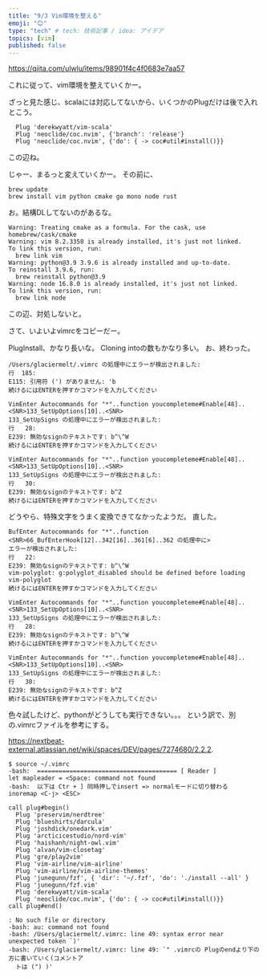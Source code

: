 ```yaml
---
title: "9/3 Vim環境を整える"
emoji: "😊"
type: "tech" # tech: 技術記事 / idea: アイデア
topics: [vim]
published: false
---
```

https://qiita.com/ulwlu/items/98901f4c4f0683e7aa57

これに従って、vim環境を整えていくかー。

ざっと見た感じ、scalaには対応してないから、いくつかのPlugだけは後で入れとこう。

```vim:後で入れるやつ
  Plug 'derekwyatt/vim-scala'
  Plug 'neoclide/coc.nvim', {'branch': 'release'}
  Plug 'neoclide/coc.nvim', {'do': { -> coc#util#install()}}
```

この辺ね。

じゃー、まるっと変えていくかー。
その前に、

```terminal:terminal
brew update
brew install vim python cmake go mono node rust
```

お。結構DLしてないのがあるな。

```terminal:terminal
Warning: Treating cmake as a formula. For the cask, use homebrew/cask/cmake
Warning: vim 8.2.3350 is already installed, it's just not linked.
To link this version, run:
  brew link vim
Warning: python@3.9 3.9.6 is already installed and up-to-date.
To reinstall 3.9.6, run:
  brew reinstall python@3.9
Warning: node 16.8.0 is already installed, it's just not linked.
To link this version, run:
  brew link node
```

この辺、対処しないと。

さて、いよいよvimrcをコピーだー。

PlugInstall、かなり長いな。
Cloning intoの数もかなり多い。
お、終わった。

```
/Users/glaciermelt/.vimrc の処理中にエラーが検出されました:
行  185:
E115: 引用符 (') がありません: 'b
続けるにはENTERを押すかコマンドを入力してください
```

```
VimEnter Autocommands for "*"..function youcompleteme#Enable[48]..<SNR>133_SetUpOptions[10]..<SNR>
133_SetUpSigns の処理中にエラーが検出されました:
行   28:
E239: 無効なsignのテキストです: b^\^W
続けるにはENTERを押すかコマンドを入力してください
```

```
VimEnter Autocommands for "*"..function youcompleteme#Enable[48]..<SNR>133_SetUpOptions[10]..<SNR>
133_SetUpSigns の処理中にエラーが検出されました:
行   30:
E239: 無効なsignのテキストです: b^Z
続けるにはENTERを押すかコマンドを入力してください
```

どうやら、特殊文字をうまく変換できてなかったようだ。
直した。

```
BufEnter Autocommands for "*"..function <SNR>66_BufEnterHook[12]..342[16]..361[6]..362 の処理中に>
エラーが検出されました:
行   22:
E239: 無効なsignのテキストです: b^\^W
vim-polyglot: g:polyglot_disabled should be defined before loading vim-polyglot
続けるにはENTERを押すかコマンドを入力してください
```

```
VimEnter Autocommands for "*"..function youcompleteme#Enable[48]..<SNR>133_SetUpOptions[10]..<SNR>
133_SetUpSigns の処理中にエラーが検出されました:
行   28:
E239: 無効なsignのテキストです: b^\^W
続けるにはENTERを押すかコマンドを入力してください
```

```
VimEnter Autocommands for "*"..function youcompleteme#Enable[48]..<SNR>133_SetUpOptions[10]..<SNR>
133_SetUpSigns の処理中にエラーが検出されました:
行   30:
E239: 無効なsignのテキストです: b^Z
続けるにはENTERを押すかコマンドを入力してください
```

色々試したけど、pythonがどうしても実行できない。。。
という訳で、別の.vimrcファイルを参考にする。



https://nextbeat-external.atlassian.net/wiki/spaces/DEV/pages/7274680/2.2.2.

```
$ source ~/.vimrc
-bash:  ======================================= [ Reader ]
let mapleader = <Space: command not found
-bash:  以下は Ctr + ] 同時押しでinsert => normalモードに切り替わる
inoremap <C-j> <ESC>

call plug#begin()
  Plug 'preservim/nerdtree'
  Plug 'blueshirts/darcula'
  Plug 'joshdick/onedark.vim'
  Plug 'arcticicestudio/nord-vim'
  Plug 'haishanh/night-owl.vim'
  Plug 'alvan/vim-closetag'
  Plug 'gre/play2vim'
  Plug 'vim-airline/vim-airline'
  Plug 'vim-airline/vim-airline-themes'
  Plug 'junegunn/fzf', { 'dir': '~/.fzf', 'do': './install --all' }
  Plug 'junegunn/fzf.vim'
  Plug 'derekwyatt/vim-scala'
  Plug 'neoclide/coc.nvim', {'do': { -> coc#util#install()}}
call plug#end()

: No such file or directory
-bash: au: command not found
-bash: /Users/glaciermelt/.vimrc: line 49: syntax error near unexpected token `)'
-bash: /Users/glaciermelt/.vimrc: line 49: `" .vimrcの Plugのendより下の方に書いていく(コメントア
  トは (") )'
```